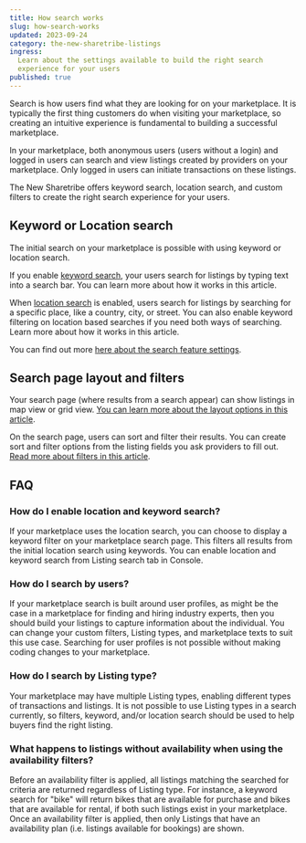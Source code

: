 ```yaml
---
title: How search works
slug: how-search-works
updated: 2023-09-24
category: the-new-sharetribe-listings
ingress:
  Learn about the settings available to build the right search
  experience for your users
published: true
---
```


Search is how users find what they are looking for on your marketplace.
It is typically the first thing customers do when visiting your
marketplace, so creating an intuitive experience is fundamental to
building a successful marketplace.

In your marketplace, both anonymous users (users without a login) and
logged in users can search and view listings created by providers on
your marketplace. Only logged in users can initiate transactions on
these listings.

The New Sharetribe offers keyword search, location search, and custom
filters to create the right search experience for your users.

## Keyword or Location search

The initial search on your marketplace is possible with using keyword or
location search.

If you enable
[keyword search](https://www.sharetribe.com/docs/the-new-sharetribe/keyword-search/),
your users search for listings by typing text into a search bar. You can
learn more about how it works in this article.

When
[location search](https://www.sharetribe.com/docs/the-new-sharetribe/location-search/)
is enabled, users search for listings by searching for a specific place,
like a country, city, or street. You can also enable keyword filtering
on location based searches if you need both ways of searching. Learn
more about how it works in this article.

You can find out more
[here about the search feature settings](https://www.sharetribe.com/docs/the-new-sharetribe/listing-search-settings/).

## Search page layout and filters

Your search page (where results from a search appear) can show listings
in map view or grid view.
[You can learn more about the layout options in this article](https://www.sharetribe.com/docs/the-new-sharetribe/search-page-layout-options/).

On the search page, users can sort and filter their results. You can
create sort and filter options from the listing fields you ask providers
to fill out.
[Read more about filters in this article](https://www.sharetribe.com/docs/the-new-sharetribe/understanding-filters/).

## FAQ

### How do I enable location and keyword search?

If your marketplace uses the location search, you can choose to display
a keyword filter on your marketplace search page. This filters all
results from the initial location search using keywords. You can enable
location and keyword search from Listing search tab in Console.

### How do I search by users?

If your marketplace search is built around user profiles, as might be
the case in a marketplace for finding and hiring industry experts, then
you should build your listings to capture information about the
individual. You can change your custom filters, Listing types, and
marketplace texts to suit this use case. Searching for user profiles is
not possible without making coding changes to your marketplace.

### How do I search by Listing type?

Your marketplace may have multiple Listing types, enabling different
types of transactions and listings. It is not possible to use Listing
types in a search currently, so filters, keyword, and/or location search
should be used to help buyers find the right listing.

### What happens to listings without availability when using the availability filters?

Before an availability filter is applied, all listings matching the
searched for criteria are returned regardless of Listing type. For
instance, a keyword search for "bike" will return bikes that are
available for purchase and bikes that are available for rental, if both
such listings exist in your marketplace. Once an availability filter is
applied, then only Listings that have an availability plan (i.e.
listings available for bookings) are shown.
